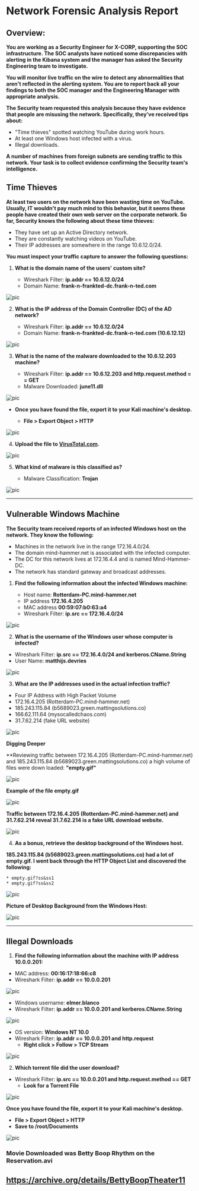# Network Forensic Analysis Report

## Overview:

**You are working as a Security Engineer for X-CORP, supporting the SOC infrastructure. The SOC analysts have noticed some discrepancies with alerting in the Kibana system and the manager has asked the Security Engineering team to investigate.**

**You will monitor live traffic on the wire to detect any abnormalities that aren't reflected in the alerting system. You are to report back all your findings to both the SOC manager and the Engineering Manager with appropriate analysis.**

**The Security team requested this analysis because they have evidence that people are misusing the network. Specifically, they've received tips about:**

* "Time thieves" spotted watching YouTube during work hours.
* At least one Windows host infected with a virus.
* Illegal downloads.

**A number of machines from foreign subnets are sending traffic to this network. Your task is to collect evidence confirming the Security team's intelligence.**

## Time Thieves 

**At least two users on the network have been wasting time on YouTube. Usually, IT wouldn't pay much mind to this behavior, but it seems these people have created their own web server on the corporate network. So far, Security knows the following about these time thieves:**

* They have set up an Active Directory network.
* They are constantly watching videos on YouTube.
* Their IP addresses are somewhere in the range 10.6.12.0/24.

**You must inspect your traffic capture to answer the following questions:**

1. **What is the domain name of the users' custom site?**

    * Wireshark Filter: **ip.addr == 10.6.12.0/24**
    * Domain Name: **frank-n-frankted-dc.frank-n-ted.com**

![pic](IMAGE/net/1.PNG) 

2. **What is the IP address of the Domain Controller (DC) of the AD network?**

    * Wireshark Filter: **ip.addr == 10.6.12.0/24**
    * Domain Name: **frank-n-frankted-dc.frank-n-ted.com (10.6.12.12)**

![pic](IMAGE/net/2.PNG)

3. **What is the name of the malware downloaded to the 10.6.12.203 machine?**

    * Wireshark Filter: **ip.addr == 10.6.12.203 and http.request.method = = GET**
    * Malware Downloaded: **june11.dll**

![pic](IMAGE/net/3.PNG)

- **Once you have found the file, export it to your Kali machine's desktop.**

    * **File > Export Object > HTTP**

![pic](IMAGE/net/4.PNG) 

4. **Upload the file to [VirusTotal.com](https://www.virustotal.com/gui/).** 


![pic](IMAGE/net/5.PNG) 

5. **What kind of malware is this classified as?**

    * Malware Classification: **Trojan** 

![pic](IMAGE/net/6.PNG) 

---

## Vulnerable Windows Machine

**The Security team received reports of an infected Windows host on the network. They know the following:**

* Machines in the network live in the range 172.16.4.0/24.
* The domain mind-hammer.net is associated with the infected computer.
* The DC for this network lives at 172.16.4.4 and is named Mind-Hammer-DC.
* The network has standard gateway and broadcast addresses.

1. **Find the following information about the infected Windows machine:**

    - Host name: **Rotterdam-PC.mind-hammer.net**
    - IP address **172.16.4.205** 
    - MAC address **00:59:07:b0:63:a4**
    - Wireshark Filter: **ip.src == 172.16.4.0/24**

![pic](IMAGE/net/7.PNG)
    
2. **What is the username of the Windows user whose computer is infected?**

- Wireshark Filter: **ip.src == 172.16.4.0/24 and kerberos.CName.String**
- User Name: **matthijs.devries**

![pic](IMAGE/net/8.PNG)

3. **What are the IP addresses used in the actual infection traffic?**

* Four IP Address with High Packet Volume
* 172.16.4.205 (Rotterdam-PC.mind-hammer.net)
* 185.243.115.84 (b5689023.green.mattingsolutions.co)
* 166.62.111.64 (mysocalledchaos.com)
* 31.7.62.214 (fake URL website)


![pic](IMAGE/net/9.PNG)

**Digging Deeper**

**Reviewing traffic between 172.16.4.205 (Rotterdam-PC.mind-hammer.net) and 185.243.115.84 (b5689023.green.mattingsolutions.co) a high volume of files were down loaded: **"empty.gif"**

![pic](IMAGE/net/10.PNG) 

**Example of the file empty.gif**

![pic](IMAGE/net/11.PNG) 

**Traffic between 172.16.4.205 (Rotterdam-PC.mind-hammer.net) and 31.7.62.214 reveal 31.7.62.214 is a fake URL download website.**

![pic](IMAGE/net/12.PNG) 

4. **As a bonus, retrieve the desktop background of the Windows host.**

**185.243.115.84 (b5689023.green.mattingsolutions.co) had a lot of empty.gif. I went back through the HTTP Object List and discovered the following:**

    * empty.gif?ss&ss1
    * empty.gif?ss&ss2

![pic](IMAGE/net/14.PNG) 

**Picture of Desktop Background from the Windows Host:** 

![pic](IMAGE/net/15.PNG)  

---

## Illegal Downloads

1. **Find the following information about the machine with IP address 10.0.0.201:**

- MAC address: **00:16:17:18:66:c8**
- Wireshark Filter: **ip.addr == 10.0.0.201**

![pic](IMAGE/net/16.PNG) 

- Windows username: **elmer.blanco**
- Wireshark Filter: **ip.addr == 10.0.0.201 and kerberos.CName.String**

![pic](IMAGE/net/17.PNG) 

- OS version: **Windows NT 10.0**
- Wireshark Filter: **ip.addr == 10.0.0.201 and http.request**
    - **Right click > Follow > TCP Stream**

![pic](IMAGE/net/18.PNG) 

2. **Which torrent file did the user download?**

- Wireshark Filter: **ip.src == 10.0.0.201 and http.request.method == GET**
    - **Look for a Torrent File** 

![pic](IMAGE/net/19.PNG)  

**Once you have found the file, export it to your Kali machine's desktop.**

* **File > Export Object > HTTP**
* **Save to /root/Documents**

![pic](IMAGE/net/20.PNG) 

### Movie Downloaded was Betty Boop Rhythm on the Reservation.avi

## https://archive.org/details/BettyBoopTheater11

